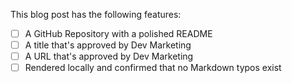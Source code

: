 This blog post has the following features:

- [ ] A GitHub Repository with a polished README
- [ ] A title that's approved by Dev Marketing
- [ ] A URL that's approved by Dev Marketing
- [ ] Rendered locally and confirmed that no Markdown typos exist
